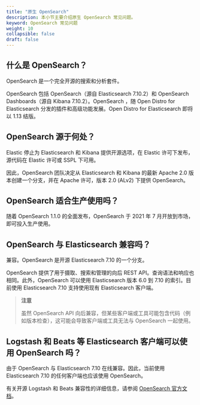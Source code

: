 ```yaml
---
title: "原生 OpenSearch"
description: 本小节主要介绍原生 OpenSearch 常见问题。 
keyword: OpenSearch 常见问题
weight: 10
collapsible: false
draft: false
---
```


## 什么是 OpenSearch？

OpenSearch 是一个完全开源的搜索和分析套件。

OpenSearch 包括 OpenSearch（源自 Elasticsearch 7.10.2）和 OpenSearch Dashboards（源自 Kibana 7.10.2）。OpenSearch ，随 Open Distro for Elasticsearch 分发的插件和高级功能发展。Open Distro for Elasticsearch 即将以 1.13 结版。

## OpenSearch 源于何处？

Elastic 停止为 Elasticsearch 和 Kibana 提供开源选项，在 Elastic 许可下发布，源代码在 Elastic 许可或 SSPL 下可用。

因此，OpenSearch 团队决定从 Elasticsearch 和 Kibana 的最新 Apache 2.0 版本创建一个分支，并在 Apache 许可，版本 2.0 (ALv2) 下提供 OpenSearch。

## OpenSearch 适合生产使用吗？

随着 OpenSearch 1.1.0 的全面发布，OpenSearch 于 2021 年 7 月开放到市场，即可投入生产使用。

## OpenSearch 与 Elasticsearch 兼容吗？

兼容。OpenSearch 是开源 Elasticsearch 7.10 的一个分支。

OpenSearch 提供了用于摄取、搜索和管理的向后 REST API。查询语法和响应也相同。此外，OpenSearch 可以使用 Elasticsearch 版本 6.0 到 7.10 的索引。目前使用 Elasticsearch 7.10 支持使用现有 Elasticsearch 客户端。

> **注意**
> 
> 虽然 OpenSearch API 向后兼容，但某些客户端或工具可能包含代码（例如版本检查），这可能会导致客户端或工具无法与 OpenSearch 一起使用。

## Logstash 和 Beats 等 Elasticsearch 客户端可以使用 OpenSearch 吗？

由于 OpenSearch 与 Elasticsearch 7.10 在线兼容。因此，当前使用 Elasticsearch 7.10 的任何客户端也应该使用 OpenSearch。

有关开源 Logstash 和 Beats 兼容性的详细信息，请参阅 [OpenSearch 官方文档](https://opensearch.org/docs/clients/agents-and-ingestion-tools/index/#compatibility-matrices)。
